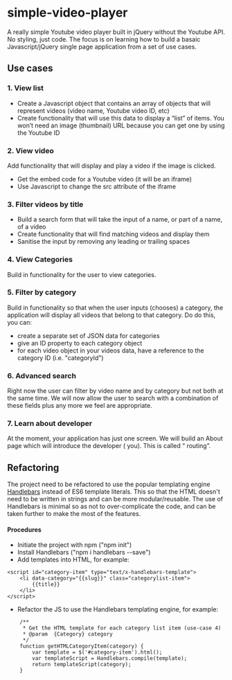 # simple-video-player
A really simple Youtube video player built in jQuery without the Youtube API. No styling, just code. The focus is on learning how to build a basaic Javascript/jQuery single page application from a set of use cases.

## Use cases

### 1. View list

* Create a Javascript object that contains an array of objects that will represent videos (video name, Youtube video ID, etc)
* Create functionality that will use this data to display a “list” of items. You won’t need an image (thumbnail) URL because you can get one by using the Youtube ID 

### 2. View video

Add functionality that will display and play a video if the image is clicked.
* Get the embed code for a Youtube video (it will be an iframe)
* Use Javascript to change the src attribute of the iframe

### 3. Filter videos by title

* Build a search form that will take the input of a name, or part of a name, of a video
* Create functionality that will find matching videos and display them
* Sanitise the input by removing any leading or trailing spaces

### 4. View Categories

Build in functionality for the user to view categories.

### 5. Filter by category

Build in functionality so that when the user inputs (chooses) a category, the application will display all videos that belong to that category.
Do do this, you can:
* create a separate set of JSON data for categories
* give an ID property to each category object
* for each video object in your videos data, have a reference to the category ID (i.e. "categoryId")

### 6. Advanced search

Right now the user can filter by video name and by category but not both at the same time. We will now allow the user to search with a combination of these fields  plus any more we feel are appropriate.

### 7. Learn about developer

At the moment, your application has just one screen. We will build an About page which will introduce the developer  ( you). This is called “ routing”. 

## Refactoring
The project need to be refactored to use the popular templating engine [Handlebars](https://handlebarsjs.com/) instead of ES6 template literals. This so that the HTML doesn't need to be written in strings and can be more modular/reusable. The use of Handlebars is minimal so as not to over-complicate the code, and can be taken further to make the most of the features.

#### Procedures
* Initiate the project with npm ("npm init")
* Install Handlebars ("npm i handlebars --save")
* Add templates into HTML, for example:
````
<script id="category-item" type="text/x-handlebars-template">
    <li data-category="{{slug}}" class="categorylist-item">
        {{title}}
    </li>
</script>
````
* Refactor the JS to use the Handlebars templating engine, for example:
````
    /**
     * Get the HTML template for each category list item (use-case 4)
     * @param  {Category} category
     */
    function getHTMLCategoryItem(category) {
        var template = $('#category-item').html();
        var templateScript = Handlebars.compile(template);
        return templateScript(category);
    }
````